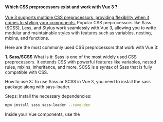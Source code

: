 <h4>Which CSS preprocessors exist and work with Vue 3 ?</h4>

<ins>Vue 3 supports multiple CSS preprocessors, providing flexibility when it comes to styling your components.</ins> Popular CSS preprocessors like Sass (SCSS), Less, and Stylus work seamlessly with Vue 3, allowing you to write modular and maintainable styles with features such as variables, nesting, mixins, and functions.

Here are the most commonly used CSS preprocessors that work with Vue 3:

**1. Sass/SCSS**
What is it: Sass is one of the most widely used CSS preprocessors. It extends CSS with powerful features like variables, nested rules, mixins, inheritance, and more. SCSS is a syntax of Sass that is fully compatible with CSS.

How to use 3: To use Sass or SCSS in Vue 3, you need to install the sass package along with sass-loader.

Steps:
Install the necessary dependencies:

```bash
npm install sass sass-loader --save-dev
```
Inside your Vue components, use the <style lang="scss"> (or <style lang="sass"> for the indented syntax) tag to write SCSS or Sass styles.

Example:
```vue

<template>
  <div class="example">
    Holy moly, it's Vue with SCSS!
  </div>
</template>

<style lang="scss">
.example {
  color: $primary-color;
  font-size: 20px;
  
  &:hover {
    color: darken($primary-color, 10%);
  }
}
</style>
```
````
